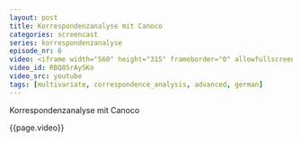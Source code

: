 ```yaml
---
layout: post
title: Korrespondenzanalyse mit Canoco
categories: screencast
series: korrespondenzanalyse
episode_nr: 6
video: <iframe width="560" height="315" frameborder="0" allowfullscreen="" src="http://www.youtube.com/embed/RBQ8SrAySKo"></iframe>
video_id: RBQ8SrAySKo
video_src: youtube
tags: [multivariate, correspondence_analysis, advanced, german]
---
```

Korrespondenzanalyse mit Canoco
<!--more-->
{{page.video}}
